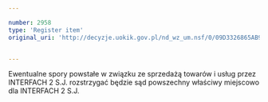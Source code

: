 ```yaml
---

number: 2958
type: 'Register item'
original_uri: 'http://decyzje.uokik.gov.pl/nd_wz_um.nsf/0/09D3326865AB951AC12579CA00382B00?OpenDocument'


---
```


Ewentualne spory powstałe w związku ze sprzedażą towarów i usług przez INTERFACH 2 S.J. rozstrzygać będzie sąd powszechny właściwy miejscowo dla INTERFACH 2 S.J.

